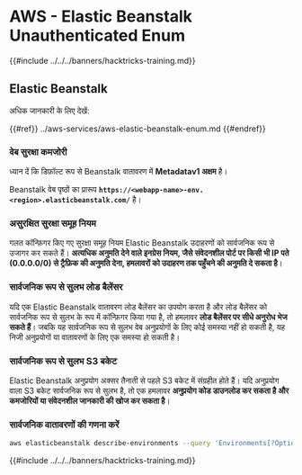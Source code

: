 # AWS - Elastic Beanstalk Unauthenticated Enum

{{#include ../../../banners/hacktricks-training.md}}

## Elastic Beanstalk

अधिक जानकारी के लिए देखें:

{{#ref}}
../aws-services/aws-elastic-beanstalk-enum.md
{{#endref}}

### वेब सुरक्षा कमजोरी

ध्यान दें कि डिफ़ॉल्ट रूप से Beanstalk वातावरण में **Metadatav1 अक्षम** है।

Beanstalk वेब पृष्ठों का प्रारूप **`https://<webapp-name>-env.<region>.elasticbeanstalk.com/`** है।

### असुरक्षित सुरक्षा समूह नियम

गलत कॉन्फ़िगर किए गए सुरक्षा समूह नियम Elastic Beanstalk उदाहरणों को सार्वजनिक रूप से उजागर कर सकते हैं। **अत्यधिक अनुमति देने वाले इनग्रेस नियम, जैसे संवेदनशील पोर्ट पर किसी भी IP पते (0.0.0.0/0) से ट्रैफ़िक की अनुमति देना, हमलावरों को उदाहरण तक पहुँचने की अनुमति दे सकता है**।

### सार्वजनिक रूप से सुलभ लोड बैलेंसर

यदि एक Elastic Beanstalk वातावरण लोड बैलेंसर का उपयोग करता है और लोड बैलेंसर को सार्वजनिक रूप से सुलभ के रूप में कॉन्फ़िगर किया गया है, तो हमलावर **लोड बैलेंसर पर सीधे अनुरोध भेज सकते हैं**। जबकि यह सार्वजनिक रूप से सुलभ वेब अनुप्रयोगों के लिए कोई समस्या नहीं हो सकती है, यह निजी अनुप्रयोगों या वातावरणों के लिए एक समस्या हो सकती है।

### सार्वजनिक रूप से सुलभ S3 बकेट

Elastic Beanstalk अनुप्रयोग अक्सर तैनाती से पहले S3 बकेट में संग्रहीत होते हैं। यदि अनुप्रयोग वाला S3 बकेट सार्वजनिक रूप से सुलभ है, तो एक हमलावर **अनुप्रयोग कोड डाउनलोड कर सकता है और कमजोरियों या संवेदनशील जानकारी की खोज कर सकता है**।

### सार्वजनिक वातावरणों की गणना करें
```bash
aws elasticbeanstalk describe-environments --query 'Environments[?OptionSettings[?OptionName==`aws:elbv2:listener:80:defaultProcess` && contains(OptionValue, `redirect`)]].{EnvironmentName:EnvironmentName, ApplicationName:ApplicationName, Status:Status}' --output table
```
{{#include ../../../banners/hacktricks-training.md}}
